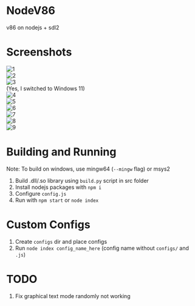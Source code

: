 # NodeV86
v86 on nodejs + sdl2
# Screenshots
![1](https://user-images.githubusercontent.com/68371847/170811290-a021e0c2-e027-4f1c-a316-6016f9d4409f.png) <br />
![2](https://user-images.githubusercontent.com/68371847/170811291-a1d0a4f7-e7fd-494e-b498-ac8b78ce722e.png) <br />
![3](https://user-images.githubusercontent.com/68371847/170811292-da0f1d7f-46ab-415e-bad8-4a6dd65aab76.png) <br />
(Yes, I switched to Windows 11) <br />
![4](https://user-images.githubusercontent.com/68371847/171554543-8dbbd2e4-f789-488d-84d4-2ab676ba4ab8.png) <br />
![5](https://user-images.githubusercontent.com/68371847/171554546-c6b03335-2a04-4360-b431-4ffade1c5eae.png) <br />
![6](https://user-images.githubusercontent.com/68371847/171554549-590c8cd2-45de-4c88-b510-bdc359052068.png) <br />
![7](https://user-images.githubusercontent.com/68371847/171852149-0440a978-a5dd-4bb7-b4d5-34b723d4d50e.png) <br />
![8](https://user-images.githubusercontent.com/68371847/171556875-3d228a0f-d213-494a-8771-9f4972517fb5.png) <br />
![9](https://user-images.githubusercontent.com/68371847/171573355-ded15c49-d23b-4867-88a8-a25f6a05afe5.png)
# Building and Running
Note: To build on windows, use mingw64 (`--mingw` flag) or msys2 <br />
1) Build .dll/.so library using `build.py` script in src folder <br />
2) Install nodejs packages with `npm i` <br />
3) Configure `config.js` <br />
4) Run with `npm start` or `node index`
# Custom Configs
1) Create `configs` dir and place configs <br />
2) Run `node index config_name_here` (config name without `configs/` and `.js`)
# TODO
1) Fix graphical text mode randomly not working
